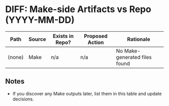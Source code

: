 # DIFF: Make-side Artifacts vs Repo (YYYY-MM-DD)

| Path | Source | Exists in Repo? | Proposed Action | Rationale |
|------|--------|------------------|-----------------|-----------|
| (none) | Make | n/a | n/a | No Make-generated files found |

## Notes
- If you discover any Make outputs later, list them in this table and update decisions.
